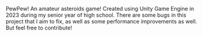 PewPew! An amateur asteroids game! Created using Unity Game Engine in 2023 during my senior year of high school. There are some bugs in this project that I aim to fix, as well as some performance improvements as well. But feel free to contribute!
